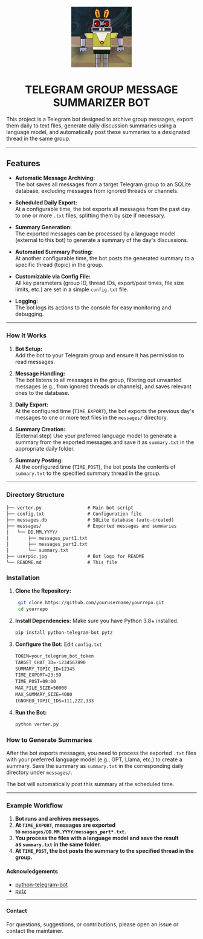 <p align="center">
  <img src="userpic.jpg" alt="Bot Logo" width="160"/>
</p>

<div align="center">

# TELEGRAM GROUP MESSAGE SUMMARIZER BOT

</div>

This project is a Telegram bot designed to archive group messages, export them daily to text files, generate daily discussion summaries using a language model, and automatically post these summaries to a designated thread in the same group.

---

## Features

- **Automatic Message Archiving:**  
  The bot saves all messages from a target Telegram group to an SQLite database, excluding messages from ignored threads or channels.

- **Scheduled Daily Export:**  
  At a configurable time, the bot exports all messages from the past day to one or more `.txt` files, splitting them by size if necessary.

- **Summary Generation:**  
  The exported messages can be processed by a language model (external to this bot) to generate a summary of the day's discussions.

- **Automated Summary Posting:**  
  At another configurable time, the bot posts the generated summary to a specific thread (topic) in the group.

- **Customizable via Config File:**  
  All key parameters (group ID, thread IDs, export/post times, file size limits, etc.) are set in a simple `config.txt` file.

- **Logging:**  
  The bot logs its actions to the console for easy monitoring and debugging.

---

### How It Works

1. **Bot Setup:**  
   Add the bot to your Telegram group and ensure it has permission to read messages.

2. **Message Handling:**  
   The bot listens to all messages in the group, filtering out unwanted messages (e.g., from ignored threads or channels), and saves relevant ones to the database.

3. **Daily Export:**  
   At the configured time (`TIME_EXPORT`), the bot exports the previous day's messages to one or more text files in the `messages/` directory.

4. **Summary Creation:**  
   (External step) Use your preferred language model to generate a summary from the exported messages and save it as `summary.txt` in the appropriate daily folder.

5. **Summary Posting:**  
   At the configured time (`TIME_POST`), the bot posts the contents of `summary.txt` to the specified summary thread in the group.

---
### Directory Structure
```
├── verter.py                 # Main bot script
├── config.txt                # Configuration file
├── messages.db               # SQLite database (auto-created)
├── messages/                 # Exported messages and summaries
│   └── DD.MM.YYYY/          
│       ├── messages_part1.txt
│       ├── messages_part2.txt
│       └── summary.txt 
├── userpic.jpg               # Bot logo for README
└── README.md                 # This file
```

### Installation

1. **Clone the Repository:**
   ```bash
	git clone https://github.com/yourusername/yourrepo.git
	cd yourrepo
	```
2. **Install Dependencies:** Make sure you have Python 3.8+ installed.
	```bash
	pip install python-telegram-bot pytz
	```
3. **Configure the Bot:** Edit `config.txt`
    ```txt
    TOKEN=your_telegram_bot_token
    TARGET_CHAT_ID=-1234567890
    SUMMARY_TOPIC_ID=12345
    TIME_EXPORT=23:59
    TIME_POST=09:00
    MAX_FILE_SIZE=50000
    MAX_SUMMARY_SIZE=4000
    IGNORED_TOPIC_IDS=111,222,333
    ```
4. **Run the Bot:**
    ```bash
    python verter.py
    ```

### How to Generate Summaries

After the bot exports messages, you need to process the exported `.txt` files with your preferred language model (e.g., GPT, Llama, etc.) to create a summary. Save the summary as `summary.txt` in the corresponding daily directory under `messages/`.

The bot will automatically post this summary at the scheduled time.

---
### Example Workflow

1. **Bot runs and archives messages.**
2. **At `TIME_EXPORT`, messages are exported to `messages/DD.MM.YYYY/messages_part*.txt`.**
3. **You process the files with a language model and save the result as `summary.txt` in the same folder.**
4. **At `TIME_POST`, the bot posts the summary to the specified thread in the group.**
#### Acknowledgements

- [python-telegram-bot](https://github.com/python-telegram-bot/python-telegram-bot)
- [pytz](https://pypi.org/project/pytz/)
---
#### Contact
For questions, suggestions, or contributions, please open an issue or contact the maintainer.